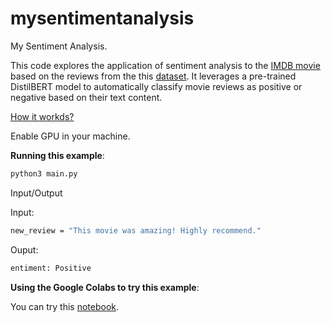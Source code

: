 # mysentimentanalysis

My Sentiment Analysis. 

This code explores the application of sentiment analysis to the [IMDB movie](https://www.imdb.com/) based on the reviews from the this [dataset](https://huggingface.co/datasets/mteb/imdb). It leverages a pre-trained DistilBERT model to automatically classify movie reviews as positive or negative based on their text content.

[How it workds?](https://github.com/armandossrecife/mysentimentanalysis/blob/main/HowItWorks.md)

Enable GPU in your machine. 

**Running this example**: 

```bash
python3 main.py
```

Input/Output

Input:
```bash
new_review = "This movie was amazing! Highly recommend."
```

Ouput:
```bash
entiment: Positive
```

**Using the Google Colabs to try this example**: 

You can try this [notebook](https://github.com/armandossrecife/mysentimentanalysis/blob/main/my_sentiment_analysis.ipynb).
